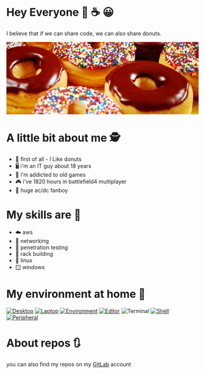 # Hey Everyone 🍩 ☕ 😀
I believe that if we can share code, we can also share donuts.

![image](donuts.png)

# A little bit about me 🕵

- 🍩 first of all - I Like donuts
- 🖥️ i'm an IT guy about 18 years
- 👾 i'm addicted to old games
- 🎮 i've 1820 hours in battlefield4 multiplayer
- 🎸 huge ac/dc fanboy

# My skills are 🥷
- :cloud: aws
- :satellite: networking
- :key: penetration testing
- :department_store: rack building
- :penguin: linux 
- :window: windows

# My environment at home 🐧

[![Desktop](https://img.shields.io/badge/Desktop-ubuntu-orange)](https://ubuntu.com/)
[![Laptop](https://img.shields.io/badge/Laptop-manjaro-red)](https://www.debian.org/)
[![Environment](https://img.shields.io/badge/Environment-i3wm-blue)](https://kde.org/)
[![Editor](https://img.shields.io/badge/Editor-sublime-yellowgreen)](https://atom.io/)
![Terminal](https://img.shields.io/badge/Terminal--Emulator-terminator-blue)
[![Shell](https://img.shields.io/badge/Shell-zsh+p10k-yellowgreen)](https://ohmyz.sh/)
[![Peripheral](https://img.shields.io/badge/Peripheral-razer-green)](https://www.razer.com/)

# About repos 🔃
you can also find my repos on my [GitLab](https://gitlab.com/free-doughnuts) account

<!--
**free-doughnuts/free-doughnuts** is a ✨ _special_ ✨ repository because its `README.md` (this file) appears on your GitHub profile.

Here are some ideas to get you started:

- 🔭 I’m currently working on ...
- 🌱 I’m currently learning ...
- 👯 I’m looking to collaborate on ...
- 🤔 I’m looking for help with ...
- 💬 Ask me about ...
- 📫 How to reach me: ...
- 😄 Pronouns: ...
- ⚡ Fun fact: ...

-->
